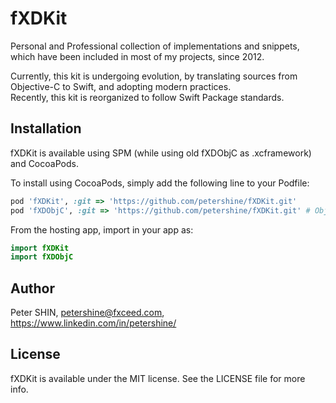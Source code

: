 # fXDKit
Personal and Professional collection of implementations and snippets, which have been included in most of my projects, since 2012.


Currently, this kit is undergoing evolution, by translating sources from Objective-C to Swift, and adopting modern practices.\
Recently, this kit is reorganized to follow Swift Package standards.


## Installation

fXDKit is available using SPM (while using old fXDObjC as .xcframework) and CocoaPods.


To install using CocoaPods, simply add the following line to your Podfile:
```ruby
pod 'fXDKit', :git => 'https://github.com/petershine/fXDKit.git'
pod 'fXDObjC', :git => 'https://github.com/petershine/fXDKit.git' # Obj-C dependency
```


From the hosting app, import in your app as:
```swift
import fXDKit
import fXDObjC
```

## Author

Peter SHIN, petershine@fxceed.com, https://www.linkedin.com/in/petershine/

## License

fXDKit is available under the MIT license. See the LICENSE file for more info.
